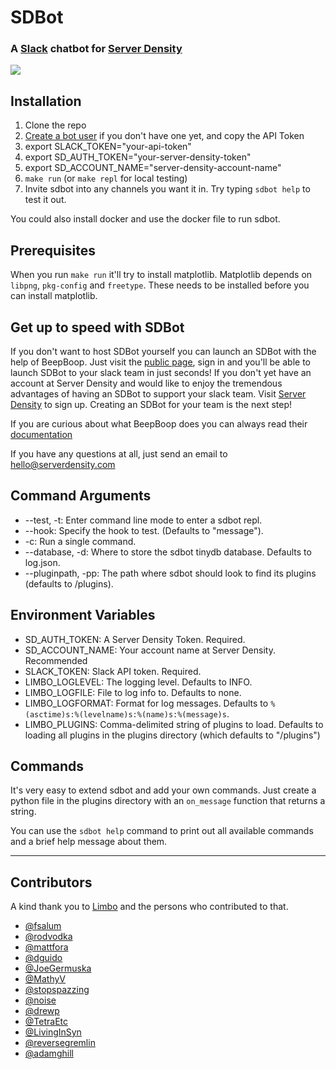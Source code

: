 # SDBot 
### A [Slack](https://slack.com/) chatbot for [Server Density](https://www.serverdensity.com)

![](https://www.serverdensity.com/assets/images/slackbot/collaboration.gif)


## Installation

1. Clone the repo
2. [Create a bot user](https://my.slack.com/services/new/bot) if you don't have one yet, and copy the API Token
3. export SLACK_TOKEN="your-api-token"
4. export SD_AUTH_TOKEN="your-server-density-token"
5. export SD_ACCOUNT_NAME="server-density-account-name"
6. `make run` (or `make repl` for local testing)
7. Invite sdbot into any channels you want it in. Try typing `sdbot help` to test it out.

You could also install docker and use the docker file to run sdbot.

## Prerequisites
When you run `make run` it'll try to install matplotlib. Matplotlib depends on `libpng`, `pkg-config` and `freetype`. These needs to be installed before you can install matplotlib. 

## Get up to speed with SDBot
If you don't want to host SDBot yourself you can launch an SDBot with the help of BeepBoop. Just visit the [public page](https://beepboophq.com/bots/e41db5a7aa3a4b59bf7c6c8fb77d8e13), sign in and you'll be able to launch SDBot to your slack team in just seconds! If you don't yet have an account at Server Density and would like to enjoy the tremendous advantages of having an SDBot to support your slack team. Visit [Server Density](https://www.serverdensity.com) to sign up. Creating an SDBot for your team is the next step! 

If you are curious about what BeepBoop does you can always read their [documentation](https://beepboophq.com/docs)

If you have any questions at all, just send an email to hello@serverdensity.com

## Command Arguments

* --test, -t: Enter command line mode to enter a sdbot repl.
* --hook: Specify the hook to test. (Defaults to "message").
* -c: Run a single command.
* --database, -d: Where to store the sdbot tinydb database. Defaults to log.json.
* --pluginpath, -pp: The path where sdbot should look to find its plugins (defaults to /plugins).

## Environment Variables

* SD_AUTH_TOKEN: A Server Density Token. Required.
* SD_ACCOUNT_NAME: Your account name at Server Density. Recommended
* SLACK_TOKEN: Slack API token. Required.
* LIMBO_LOGLEVEL: The logging level. Defaults to INFO.
* LIMBO_LOGFILE: File to log info to. Defaults to none.
* LIMBO_LOGFORMAT: Format for log messages. Defaults to `%(asctime)s:%(levelname)s:%(name)s:%(message)s`.
* LIMBO_PLUGINS: Comma-delimited string of plugins to load. Defaults to loading all plugins in the plugins directory (which defaults to "/plugins")

## Commands

It's very easy to extend sdbot and add your own commands. Just create a python file in the plugins directory with an `on_message` function that returns a string.

You can use the `sdbot help` command to print out all available commands and a brief help message about them. 

---

## Contributors
A kind thank you to [Limbo](https://github.com/llimllib/limbo) and the persons who contributed to that. 

* [@fsalum](https://github.com/fsalum)
* [@rodvodka](https://github.com/rodvodka)
* [@mattfora](https://github.com/mattfora)
* [@dguido](https://github.com/dguido)
* [@JoeGermuska](https://github.com/JoeGermuska)
* [@MathyV](https://github.com/MathyV)
* [@stopspazzing](https://github.com/stopspazzing)
* [@noise](https://github.com/noise)
* [@drewp](https://github.com/drewp)
* [@TetraEtc](https://github.com/TetraEtc)
* [@LivingInSyn](https://github.com/LivingInSyn)
* [@reversegremlin](https://github.com/reversegremlin)
* [@adamghill](https://github.com/adamghill)

